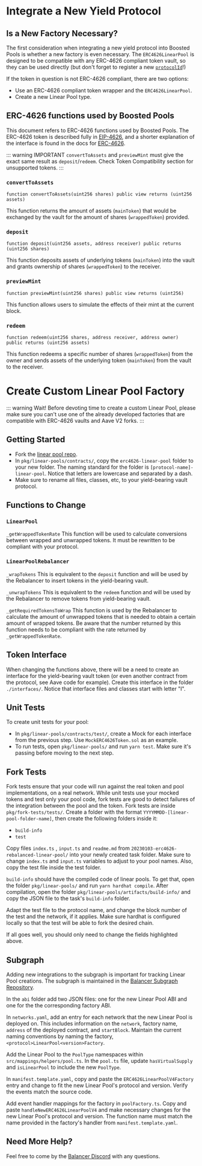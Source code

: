 # Integrate a New Yield Protocol

## Is a New Factory Necessary?
The first consideration when integrating a new yield protocol into Boosted Pools is whether a new factory is even necessary. The `ERC4626LinearPool` is designed to be compatible with any ERC-4626 compliant token vault, so they can be used directly (but don't forget to register a new [`protocolId`](./new-pool.md#protocol-ids)!)

If the token in question is not ERC-4626 compliant, there are two options:
* Use an ERC-4626 compliant token wrapper and the `ERC4626LinearPool`.
* Create a new Linear Pool type.

## ERC-4626 functions used by Boosted Pools
This document refers to ERC-4626 functions used by Boosted Pools. The ERC-4626 token is described fully in [EIP-4626](https://eips.ethereum.org/EIPS/eip-4626), and a shorter explanation of the interface is found in the docs for [ERC-4626](https://ethereum.org/en/developers/docs/standards/tokens/erc-4626/).

::: warning IMPORTANT
`convertToAssets` and `previewMint` must give the exact same result as `deposit`/`redeem`. Check Token Compatibility section for unsupported tokens.
:::

### `convertToAssets`
```function convertToAssets(uint256 shares) public view returns (uint256 assets)```

This function returns the amount of assets (`mainToken`) that would be exchanged by the vault for the amount of shares (`wrappedToken`) provided.

### `deposit`
```function deposit(uint256 assets, address receiver) public returns (uint256 shares)```

This function deposits assets of underlying tokens (`mainToken`) into the vault and grants ownership of shares (`wrappedToken`) to the receiver.

### `previewMint`
```function previewMint(uint256 shares) public view returns (uint256)```

This function allows users to simulate the effects of their mint at the current block.


### `redeem`
```function redeem(uint256 shares, address receiver, address owner) public returns (uint256 assets)```

This function redeems a specific number of shares (`wrappedToken`) from the owner and sends assets of the underlying token (`mainToken`) from the vault to the receiver.

# Create Custom Linear Pool Factory

::: warning Wait!
Before devoting time to create a custom Linear Pool, please make sure you can't use one of the already developed factories that are compatible with ERC-4626 vaults and Aave V2 forks.
:::

## Getting Started
* Fork the [linear pool repo](https://github.com/orbcollective/linear-pools).
* In `pkg/linear-pools/contracts/`, copy the `erc4626-linear-pool` folder to your new folder. The naming standard for the folder is `[protocol-name]-linear-pool`. Notice that letters are lowercase and separated by a dash.
* Make sure to rename all files, classes, etc, to your yield-bearing vault protocol.

## Functions to Change
### `LinearPool`
`_getWrappedTokenRate`
This function will be used to calculate conversions between wrapped and unwrapped tokens. It must be rewritten to be compliant with your protocol.

### `LinearPoolRebalancer`
`_wrapTokens`
This is equivalent to the `deposit` function and will be used by the Rebalancer to insert tokens in the yield-bearing vault.

`_unwrapTokens`
This is equivalent to the `redeem` function and will be used by the Rebalancer to remove tokens from yield-bearing vault.

`_getRequiredTokensToWrap`
This function is used by the Rebalancer to calculate the amount of unwrapped tokens that is needed to obtain a certain amount of wrapped tokens. Be aware that the number returned by this function needs to be compliant with the rate returned by `_getWrappedTokenRate`.

## Token Interface
When changing the functions above, there will be a need to create an interface for the yield-bearing vault token (or even another contract from the protocol, see Aave code for example). Create this interface in the folder `./interfaces/`. Notice that interface files and classes start with letter "I".

## Unit Tests
To create unit tests for your pool:
* In `pkg/linear-pools/contracts/test/`, create a Mock for each interface from the previous step. Use `MockERC4626Token.sol` as an example.
* To run tests, open `pkg/linear-pools/` and run `yarn test`. Make sure it's passing before moving to the next step.

## Fork Tests
Fork tests ensure that your code will run against the real token and pool implementations, on a real network. While unit tests use your mocked tokens and test only your pool code, fork tests are good to detect failures of the integration between the pool and the token.
Fork tests are inside `pkg/fork-tests/tests/`. Create a folder with the format `YYYYMMDD-[linear-pool-folder-name]`, then create the following folders inside it:
* `build-info`
* `test`

Copy files `index.ts` , `input.ts` and `readme.md` from `20230103-erc4626-rebalanced-linear-pool/` into your newly created task folder. Make sure to change `index.ts` and `input.ts` variables to adjust to your pool names. Also, copy the test file inside the test folder.

`build-info` should have the compiled code of linear pools. To get that, open the folder `pkg/linear-pools/` and run `yarn hardhat compile`. After compilation, open the folder `pkg/linear-pools/artifacts/build-info/` and copy the JSON file to the task's `build-info` folder.

Adapt the test file to the protocol name, and change the block number of the test and the network, if it applies. Make sure hardhat is configured locally so that the test will be able to fork the desired chain.

If all goes well, you should only need to change the fields highlighted above.

## Subgraph
Adding new integrations to the subgraph is important for tracking Linear Pool creations. The subgraph is maintained in the [Balancer Subgraph Repository](https://github.com/balancer/balancer-subgraph-v2). 

In the `abi` folder add two JSON files: one for the new Linear Pool ABI and one for the the corresponding factory ABI. 

In `networks.yaml`, add an entry for each network that the new Linear Pool is deployed on. This includes information on the `network`, factory name, `address` of the deployed contract, and `startBlock`. Maintain the current naming conventions by naming the factory, `<protocol>LinearPool<version>Factory`. 

Add the Linear Pool to the `PoolType` namespaces within `src/mappings/helpers/pool.ts`. In the `pool.ts` file, update `hasVirtualSupply` and `isLinearPool` to include the new `PoolType`. 

In `manifest.template.yaml`, copy and paste the `ERC4626LinearPoolV4Factory` entry and change to fit the new Linear Pool's protocol and version. Verify the events match the source code. 

Add event handler mappings for the factory in `poolFactory.ts`. Copy and paste `handleNewERC4626LinearPoolV4` and make necessary changes for the new Linear Pool's protocol and version. The function name must match the name provided in the factory's handler from `manifest.template.yaml`.

## Need More Help?
Feel free to come by the [Balancer Discord](https://discord.balancer.fi/) with any questions.

